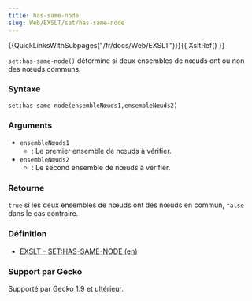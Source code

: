 ```yaml
---
title: has-same-node
slug: Web/EXSLT/set/has-same-node
---
```


{{QuickLinksWithSubpages("/fr/docs/Web/EXSLT")}}{{ XsltRef() }}

`set:has-same-node()` détermine si deux ensembles de nœuds ont ou non des nœuds communs.

### Syntaxe

```
set:has-same-node(ensembleNœuds1,ensembleNœuds2)
```

### Arguments

- `ensembleNœuds1`
  - : Le premier ensemble de nœuds à vérifier.
- `ensembleNœuds2`
  - : Le second ensemble de nœuds à vérifier.

### Retourne

`true` si les deux ensembles de nœuds ont des nœuds en commun, `false` dans le cas contraire.

### Définition

- [EXSLT - SET:HAS-SAME-NODE (en)](http://www.exslt.org/set/functions/has-same-node/)

### Support par Gecko

Supporté par Gecko 1.9 et ultérieur.
